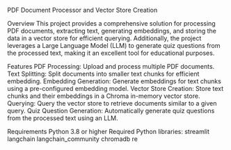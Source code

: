 PDF Document Processor and Vector Store Creation

Overview
This project provides a comprehensive solution for processing PDF documents, extracting text, generating embeddings, and storing the data in a vector store for efficient querying. Additionally, the project leverages a Large Language Model (LLM) to generate quiz questions from the processed text, making it an excellent tool for educational purposes.

Features
PDF Processing: Upload and process multiple PDF documents.
Text Splitting: Split documents into smaller text chunks for efficient embedding.
Embedding Generation: Generate embeddings for text chunks using a pre-configured embedding model.
Vector Store Creation: Store text chunks and their embeddings in a Chroma in-memory vector store.
Querying: Query the vector store to retrieve documents similar to a given query.
Quiz Question Generation: Automatically generate quiz questions from the processed text using an LLM.

Requirements
Python 3.8 or higher
Required Python libraries:
streamlit
langchain
langchain_community
chromadb
re
